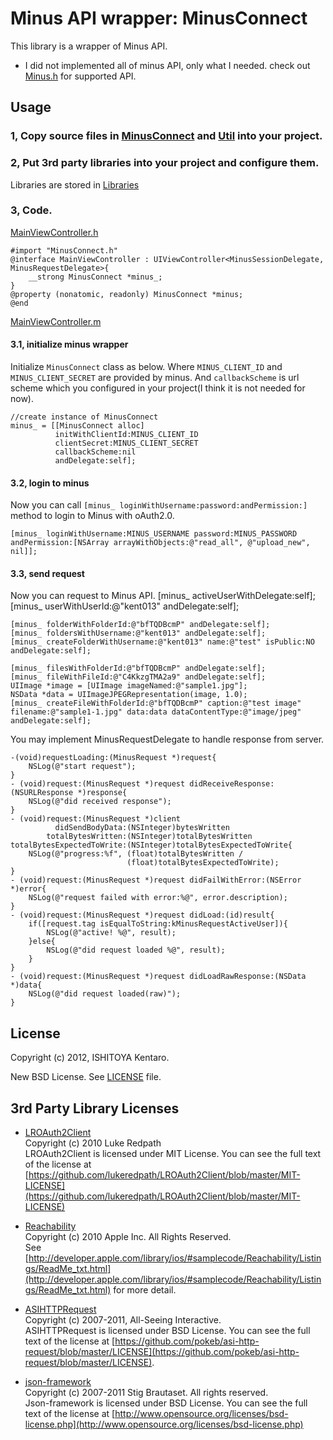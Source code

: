 Minus API wrapper: MinusConnect
==================================

This library is a wrapper of Minus API.  
* I did not implemented all of minus API, only what I needed.
check out [Minus.h](https://github.com/kent013/MinusConnect/blob/master/MinusConnect/MinusConnect/MinusConnect.h) for supported API. 

Usage
---------------------------------
### 1, Copy source files in [MinusConnect](https://github.com/kent013/MinusConnect/tree/master/MinusConnect/MinusConnect) and [Util](https://github.com/kent013/MinusConnect/tree/master/MinusConnect/Util) into your project.


### 2, Put 3rd party libraries into your project and configure them.
Libraries are stored in [Libraries](https://github.com/kent013/MinusConnect/tree/master/Libraries)

### 3, Code.  

[MainViewController.h](https://github.com/kent013/MinusConnect/blob/master/MinusConnect/MainViewController.h)

    #import "MinusConnect.h"
    @interface MainViewController : UIViewController<MinusSessionDelegate, MinusRequestDelegate>{
        __strong MinusConnect *minus_;
    }
    @property (nonatomic, readonly) MinusConnect *minus; 
    @end

[MainViewController.m](https://github.com/kent013/MinusConnect/blob/master/MinusConnect/MainViewController.m)

#### 3.1, initialize minus wrapper
Initialize `MinusConnect` class as below. Where `MINUS_CLIENT_ID` and `MINUS_CLIENT_SECRET` are provided by minus. And `callbackScheme` is url scheme which you configured in your project(I think it is not needed for now). 

    //create instance of MinusConnect
    minus_ = [[MinusConnect alloc] 
              initWithClientId:MINUS_CLIENT_ID
              clientSecret:MINUS_CLIENT_SECRET 
              callbackScheme:nil 
              andDelegate:self];

#### 3.2, login to minus
Now you can call `[minus_ loginWithUsername:password:andPermission:]` method to login to Minus with oAuth2.0. 

    [minus_ loginWithUsername:MINUS_USERNAME password:MINUS_PASSWORD andPermission:[NSArray arrayWithObjects:@"read_all", @"upload_new", nil]];


#### 3.3, send request 
Now you can request to Minus API. 
    [minus_ activeUserWithDelegate:self];
    [minus_ userWithUserId:@"kent013" andDelegate:self];
    
    [minus_ folderWithFolderId:@"bfTQDBcmP" andDelegate:self];
    [minus_ foldersWithUsername:@"kent013" andDelegate:self];
    [minus_ createFolderWithUsername:@"kent013" name:@"test" isPublic:NO andDelegate:self];

    [minus_ filesWithFolderId:@"bfTQDBcmP" andDelegate:self];
    [minus_ fileWithFileId:@"C4KkzgTMA2a9" andDelegate:self];
    UIImage *image = [UIImage imageNamed:@"sample1.jpg"];
    NSData *data = UIImageJPEGRepresentation(image, 1.0);
    [minus_ createFileWithFolderId:@"bfTQDBcmP" caption:@"test image" filename:@"sample1-1.jpg" data:data dataContentType:@"image/jpeg" andDelegate:self];

You may implement MinusRequestDelegate to handle response from server. 

    -(void)requestLoading:(MinusRequest *)request{
        NSLog(@"start request");
    }
    - (void)request:(MinusRequest *)request didReceiveResponse:(NSURLResponse *)response{
        NSLog(@"did received response");
    }
    - (void)request:(MinusRequest *)client 
              didSendBodyData:(NSInteger)bytesWritten 
            totalBytesWritten:(NSInteger)totalBytesWritten
    totalBytesExpectedToWrite:(NSInteger)totalBytesExpectedToWrite{
        NSLog(@"progress:%f", (float)totalBytesWritten /
                              (float)totalBytesExpectedToWrite);
    }
    - (void)request:(MinusRequest *)request didFailWithError:(NSError *)error{
        NSLog(@"request failed with error:%@", error.description);
    }
    - (void)request:(MinusRequest *)request didLoad:(id)result{
        if([request.tag isEqualToString:kMinusRequestActiveUser]){
            NSLog(@"active! %@", result);
        }else{
            NSLog(@"did request loaded %@", result);
        }
    }
    - (void)request:(MinusRequest *)request didLoadRawResponse:(NSData *)data{
        NSLog(@"did request loaded(raw)");    
    }

License
-------------------------------------
Copyright (c) 2012, ISHITOYA Kentaro. 

New BSD License. See [LICENSE](https://github.com/kent013/MinusConnect/blob/master/LICENSE) file. 

3rd Party Library Licenses
------------------------------------
 * [LROAuth2Client](https://github.com/lukeredpath/LROAuth2Client)  
    Copyright (c) 2010 Luke Redpath  
    LROAuth2Client is licensed under MIT License. You can see the full text of the license at [https://github.com/lukeredpath/LROAuth2Client/blob/master/MIT-LICENSE](https://github.com/lukeredpath/LROAuth2Client/blob/master/MIT-LICENSE)  

 * [Reachability](http://developer.apple.com/library/ios/#samplecode/Reachability/Introduction/Intro.html)  
    Copyright (c) 2010 Apple Inc. All Rights Reserved.  
    See [http://developer.apple.com/library/ios/#samplecode/Reachability/Listings/ReadMe_txt.html](http://developer.apple.com/library/ios/#samplecode/Reachability/Listings/ReadMe_txt.html) for more detail.

 * [ASIHTTPRequest](http://allseeing-i.com/ASIHTTPRequest/)  
    Copyright (c) 2007-2011, All-Seeing Interactive.  
    ASIHTTPRequest is licensed under BSD License. You can see the full text of the license at [https://github.com/pokeb/asi-http-request/blob/master/LICENSE](https://github.com/pokeb/asi-http-request/blob/master/LICENSE).

 * [json-framework](https://github.com/stig/json-framework/)  
    Copyright (c) 2007-2011 Stig Brautaset. All rights reserved.  
    Json-framework is licensed under BSD License. You can see the full text of the license at [http://www.opensource.org/licenses/bsd-license.php](http://www.opensource.org/licenses/bsd-license.php)